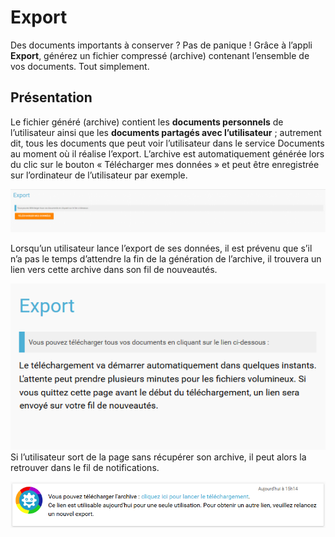 # Export

Des documents importants à conserver ? Pas de panique ! Grâce à l’appli **Export**, générez un fichier compressé \(archive\) contenant l’ensemble de vos documents. Tout simplement.

## Présentation

Le fichier généré \(archive\) contient les **documents personnels** de l’utilisateur ainsi que les **documents partagés avec l’utilisateur** ; autrement dit, tous les documents que peut voir l’utilisateur dans le service Documents au moment où il réalise l’export. L’archive est automatiquement générée lors du clic sur le bouton « Télécharger mes données » et peut être enregistrée sur l’ordinateur de l’utilisateur par exemple.

![](.gitbook/assets/export-1024x140.png)

Lorsqu’un utilisateur lance l’export de ses données, il est prévenu que s’il n’a pas le temps d’attendre la fin de la génération de l’archive, il trouvera un lien vers cette archive dans son fil de nouveautés.

![](.gitbook/assets/export_avertissement.png)  
Si l’utilisateur sort de la page sans récupérer son archive, il peut alors la retrouver dans le fil de notifications.

![](.gitbook/assets/export_notif.png)

